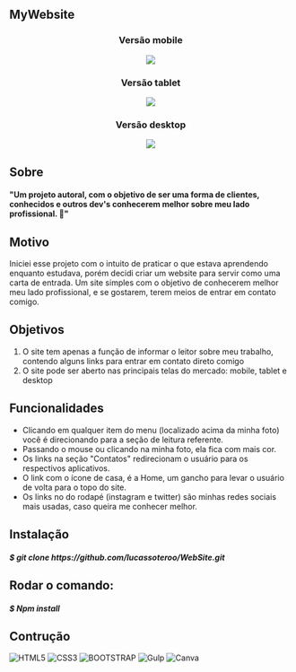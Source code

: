 <h2>MyWebsite</h2>

<section>
  
  <h3 align="center">Versão mobile</h3>
  <p align="center"> <img src="./template/template-mobile.jpeg"/> </p>
  
</section>

<section>
  
  <h3 align="center">Versão tablet</h3>
  <p align="center"> <img src="./template/template-tablet.jpeg" /> </p>
  
</section>

<section>
  
  <h3 align="center">Versão desktop</h3>
  <p align="center"> <img src="./template/template-desktop.jpeg" /> </p>  
  
</section>

<h2>Sobre</h2>

<h4>"Um projeto autoral, com o objetivo de ser uma forma de clientes, conhecidos e outros dev's conhecerem melhor sobre meu lado profissional. 🖖"</h4>

<h2>Motivo</h2>

<p>Iniciei esse projeto com o intuito de praticar o que estava aprendendo enquanto estudava, porém decidi criar um website para servir como uma carta de entrada. Um site simples com o objetivo de conhecerem melhor meu lado profissional, e se gostarem, terem meios de entrar em contato comigo. </p>

<h2>Objetivos</h2>

<ol>
  <li>O site tem apenas a função de informar o leitor sobre meu trabalho, contendo alguns links para entrar em contato direto comigo</li>
  <li>O site pode ser aberto nas principais telas do mercado: mobile, tablet e desktop</li>
</ol>

<h2>Funcionalidades</h2>

<ul>
  <li>Clicando em qualquer item do menu (localizado acima da minha foto) você é direcionando para a seção de leitura referente.</li>
  <li>Passando o mouse ou clicando na minha foto, ela fica com mais cor.</li>
  <li>Os links na seção "Contatos" redirecionam o usuário para os respectivos aplicativos.</li>
  <li>O link com o ícone de casa, é a Home, um gancho para levar o usuário de volta para o topo do site.</li>
  <li>Os links no do rodapé (instagram e twitter) são minhas redes sociais mais usadas, caso queira me conhecer melhor.</li>
</ul>

<h2>Instalação</h2>
  
<h5>$ git clone https://github.com/lucassoteroo/WebSite.git</h5> 

<h2>Rodar o comando:</h2>
  
<h5>$ Npm install</h5> 

<h2>Contrução</h2>

![HTML5](https://img.shields.io/badge/-HTML5-E34F26?style=flat-square&logo=html5&logoColor=ffffff)
![CSS3](https://img.shields.io/badge/-CSS3-1572B6?style=flat-square&logo=css3)
![BOOTSTRAP](https://img.shields.io/badge/-BOOTSTRAP-7952B3?style=flat-square&logo=html5&logoColor=ffffff)
![Gulp](https://img.shields.io/badge/-Gulp-CF4647?style=flat-square&logo=gulp&logoColor=ffffff)
![Canva](https://img.shields.io/badge/-Canva-00C4CC?style=flat-square&logo=canva&logoColor=ffffff)






